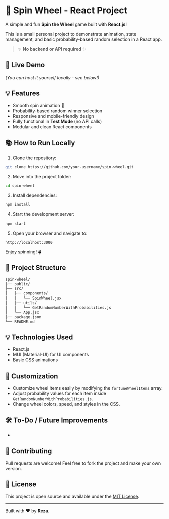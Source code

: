 # 🌈 Spin Wheel - React Project

A simple and fun **Spin the Wheel** game built with **React.js**!

This is a small personal project to demonstrate animation, state management, and basic probability-based random selection in a React app.

> ✨ **No backend or API required** ✨

## 🔄 Live Demo

*(You can host it yourself locally - see below!)*

## 💡 Features

- Smooth spin animation 🌿
- Probability-based random winner selection
- Responsive and mobile-friendly design
- Fully functional in **Test Mode** (no API calls)
- Modular and clean React components

## 📚 How to Run Locally

1. Clone the repository:

```bash
git clone https://github.com/your-username/spin-wheel.git
```

2. Move into the project folder:

```bash
cd spin-wheel
```

3. Install dependencies:

```bash
npm install
```

4. Start the development server:

```bash
npm start
```

5. Open your browser and navigate to:

```
http://localhost:3000
```

Enjoy spinning! 🍀

## 📂 Project Structure

```bash
spin-wheel/
├── public/
├── src/
│   ├── components/
│   │   └── SpinWheel.jsx
│   ├── utils/
│   │   └── GetRandomNumberWithProbabilities.js
│   └── App.jsx
├── package.json
└── README.md
```

## 💡 Technologies Used

- React.js
- MUI (Material-UI) for UI components
- Basic CSS animations

## 🌟 Customization

- Customize wheel items easily by modifying the `fortuneWheelItems` array.
- Adjust probability values for each item inside `GetRandomNumberWithProbabilities.js`.
- Change wheel colors, speed, and styles in the CSS.

## 🛠️ To-Do / Future Improvements

-

## 🙌 Contributing

Pull requests are welcome! Feel free to fork the project and make your own version.

## 🚀 License

This project is open source and available under the [MIT License](LICENSE).

---

Built with ❤️ by **Reza**.

